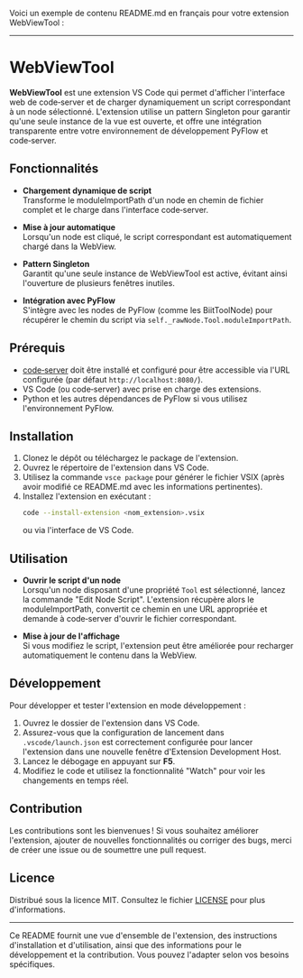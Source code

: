 Voici un exemple de contenu README.md en français pour votre extension WebViewTool :

---

# WebViewTool

**WebViewTool** est une extension VS Code qui permet d'afficher l'interface web de code‑server et de charger dynamiquement un script correspondant à un node sélectionné. L'extension utilise un pattern Singleton pour garantir qu'une seule instance de la vue est ouverte, et offre une intégration transparente entre votre environnement de développement PyFlow et code‑server.

## Fonctionnalités

- **Chargement dynamique de script**  
  Transforme le moduleImportPath d'un node en chemin de fichier complet et le charge dans l'interface code‑server.

- **Mise à jour automatique**  
  Lorsqu'un node est cliqué, le script correspondant est automatiquement chargé dans la WebView.

- **Pattern Singleton**  
  Garantit qu'une seule instance de WebViewTool est active, évitant ainsi l'ouverture de plusieurs fenêtres inutiles.

- **Intégration avec PyFlow**  
  S'intègre avec les nodes de PyFlow (comme les BiitToolNode) pour récupérer le chemin du script via `self._rawNode.Tool.moduleImportPath`.

## Prérequis

- [code‑server](https://github.com/coder/code-server) doit être installé et configuré pour être accessible via l'URL configurée (par défaut `http://localhost:8080/`).
- VS Code (ou code‑server) avec prise en charge des extensions.
- Python et les autres dépendances de PyFlow si vous utilisez l'environnement PyFlow.

## Installation

1. Clonez le dépôt ou téléchargez le package de l'extension.
2. Ouvrez le répertoire de l'extension dans VS Code.
3. Utilisez la commande `vsce package` pour générer le fichier VSIX (après avoir modifié ce README.md avec les informations pertinentes).
4. Installez l'extension en exécutant :
   ```bash
   code --install-extension <nom_extension>.vsix
   ```
   ou via l'interface de VS Code.

## Utilisation

- **Ouvrir le script d'un node**  
  Lorsqu'un node disposant d'une propriété `Tool` est sélectionné, lancez la commande "Edit Node Script". L'extension récupère alors le moduleImportPath, convertit ce chemin en une URL appropriée et demande à code‑server d'ouvrir le fichier correspondant.

- **Mise à jour de l'affichage**  
  Si vous modifiez le script, l'extension peut être améliorée pour recharger automatiquement le contenu dans la WebView.

## Développement

Pour développer et tester l'extension en mode développement :

1. Ouvrez le dossier de l'extension dans VS Code.
2. Assurez-vous que la configuration de lancement dans `.vscode/launch.json` est correctement configurée pour lancer l'extension dans une nouvelle fenêtre d'Extension Development Host.
3. Lancez le débogage en appuyant sur **F5**.
4. Modifiez le code et utilisez la fonctionnalité "Watch" pour voir les changements en temps réel.

## Contribution

Les contributions sont les bienvenues ! Si vous souhaitez améliorer l'extension, ajouter de nouvelles fonctionnalités ou corriger des bugs, merci de créer une issue ou de soumettre une pull request.

## Licence

Distribué sous la licence MIT. Consultez le fichier [LICENSE](LICENSE) pour plus d'informations.

---

Ce README fournit une vue d'ensemble de l'extension, des instructions d'installation et d'utilisation, ainsi que des informations pour le développement et la contribution. Vous pouvez l'adapter selon vos besoins spécifiques.

